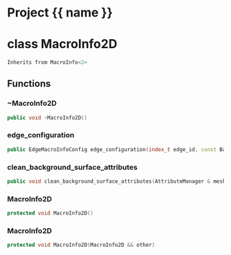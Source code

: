 <script setup>
import {useRoute} from 'vitepress'
const {path} = useRoute()
const tokens = path.split('/')
const words = tokens[2].split('-');
for (let i = 0; i < words.length; i++) {
    words[i] = words[i].charAt(0).toUpperCase() + words[i].slice(1);
    words[i] = words[i].replace('geode', 'Geode')
}
const name = words.join('-');
</script>
# Project {{ name }}

# class MacroInfo2D


```cpp
Inherits from MacroInfo<2>
```



## Functions

### ~MacroInfo2D

```cpp
public void ~MacroInfo2D()
```


### edge_configuration

```cpp
public EdgeMacroInfoConfig edge_configuration(index_t edge_id, const BackgroundSurface & background_surface)
```


### clean_background_surface_attributes

```cpp
public void clean_background_surface_attributes(AttributeManager & mesh_vertex_attribute_manager, AttributeManager & mesh_edge_attribute_manager, AttributeManager & mesh_element_attribute_manager)
```


### MacroInfo2D

```cpp
protected void MacroInfo2D()
```


### MacroInfo2D

```cpp
protected void MacroInfo2D(MacroInfo2D && other)
```




